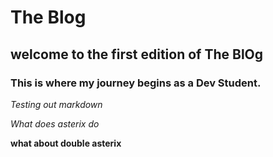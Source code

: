 
# The Blog

## welcome to the first edition of The BlOg

### This is where my journey begins as a Dev Student. 

_Testing out markdown_

*What does asterix do*

**what about double asterix**
